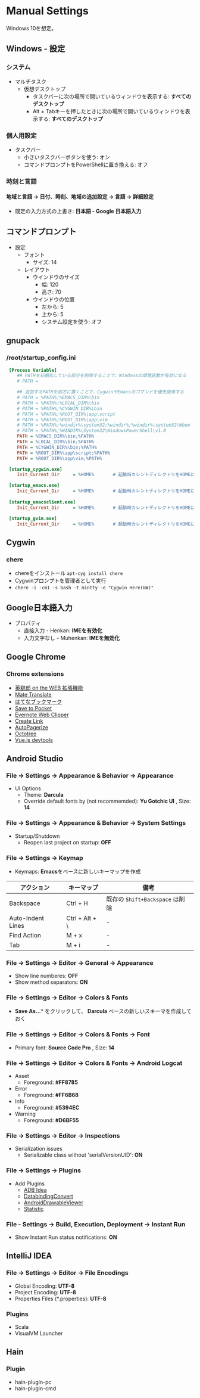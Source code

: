 Manual Settings
===============

Windows 10を想定。


Windows - 設定
--------------

### システム

* マルチタスク
    * 仮想デスクトップ
        * タスクバーに次の場所で開いているウィンドウを表示する: **すべてのデスクトップ**
        * Alt + Tabキーを押したときに次の場所で開いているウィンドウを表示する: **すべてのデスクトップ**

### 個人用設定

* タスクバー
    * 小さいタスクバーボタンを使う: オン
    * コマンドプロンプトをPowerShellに置き換える: オフ

### 時刻と言語

#### 地域と言語 -> 日付、時刻、地域の追加設定 -> 言語 -> 詳細設定

* 既定の入力方式の上書き: **日本語 - Google 日本語入力**


コマンドプロンプト
------------------

* 設定
    * フォント
        * サイズ: 14
    * レイアウト
        * ウインドウのサイズ
            * 幅: 120
            * 高さ: 70
        * ウインドウの位置
            * 左から: 5
            * 上から: 5
            * システム設定を使う: オフ


gnupack
-------

### /root/startup_config.ini

```ini
 [Process Variable]
    ## PATHを初期化している部分を削除することで、Windowsの環境変数が有効になる
    # PATH =

    ## 追加するPATHを前方に置くことで、CygwinやEmacsのコマンドを優先使用する
    # PATH = %PATH%;%EMACS_DIR%\bin
    # PATH = %PATH%;%LOCAL_DIR%\bin
    # PATH = %PATH%;%CYGWIN_DIR%\bin
    # PATH = %PATH%;%ROOT_DIR%\app\script
    # PATH = %PATH%;%ROOT_DIR%\app\vim
    # PATH = %PATH%;%windir%\system32;%windir%;%windir%\system32\Wbem
    # PATH = %PATH%;%WINDIR%\System32\WindowsPowerShell\v1.0
    PATH = %EMACS_DIR%\bin;%PATH%
    PATH = %LOCAL_DIR%\bin;%PATH%
    PATH = %CYGWIN_DIR%\bin;%PATH%
    PATH = %ROOT_DIR%\app\script;%PATH%
    PATH = %ROOT_DIR%\app\vim;%PATH%

 [startup_cygwin.exe]
    Init_Current_Dir     = %HOME%       # 起動時カレントディレクトリをHOMEにする

 [startup_emacs.exe]
    Init_Current_Dir     = %HOME%       # 起動時カレントディレクトリをHOMEにする
    
 [startup_emacsclient.exe]
    Init_Current_Dir     = %HOME%       # 起動時カレントディレクトリをHOMEにする

 [startup_gvim.exe]
    Init_Current_Dir     = %HOME%       # 起動時カレントディレクトリをHOMEにする
```


Cygwin
------

### chere

* chereをインストール `apt-cyg install chere`
* Cygwinプロンプトを管理者として実行
* `chere -i -cm1 -s bash -t mintty -e "Cygwin Here(&W)"`


Google日本語入力
----------------

* プロパティ
    * 直接入力 - Henkan: **IMEを有効化**
    * 入力文字なし - Muhenkan: **IMEを無効化**


Google Chrome
-------------

### Chrome extensions

* [英辞郎 on the WEB 拡張機能](https://chrome.google.com/webstore/detail/%E8%8B%B1%E8%BE%9E%E9%83%8E-on-the-web-%E6%8B%A1%E5%BC%B5%E6%A9%9F%E8%83%BD/oonalfdoahlmjaoloddjenihohbfodme)
* [Mate Translate](https://chrome.google.com/webstore/detail/mate-translate-%E2%80%93-translat/ihmgiclibbndffejedjimfjmfoabpcke)
* [はてなブックマーク](https://chrome.google.com/webstore/detail/%E3%81%AF%E3%81%A6%E3%81%AA%E3%83%96%E3%83%83%E3%82%AF%E3%83%9E%E3%83%BC%E3%82%AF/dnlfpnhinnjdgmjfpccajboogcjocdla)
* [Save to Pocket](https://chrome.google.com/webstore/detail/save-to-pocket/niloccemoadcdkdjlinkgdfekeahmflj)
* [Evernote Web Clipper](https://chrome.google.com/webstore/detail/evernote-web-clipper/pioclpoplcdbaefihamjohnefbikjilc)
* [Create Link](https://chrome.google.com/webstore/detail/create-link/gcmghdmnkfdbncmnmlkkglmnnhagajbm)
* [AutoPagerize](https://chrome.google.com/webstore/detail/autopagerize/igiofjhpmpihnifddepnpngfjhkfenbp)
* [Octotree](https://chrome.google.com/webstore/detail/octotree/bkhaagjahfmjljalopjnoealnfndnagc)
* [Vue.js devtools](https://chrome.google.com/webstore/detail/vuejs-devtools/nhdogjmejiglipccpnnnanhbledajbpd)


Android Studio
--------------

### File -> Settings -> Appearance & Behavior -> Appearance

* UI Options
    * Theme: **Darcula**
    * Override default fonts by (not recommemded): **Yu Gotchic UI** , Size: **14**


### File -> Settings -> Appearance & Behavior -> System Settings

* Startup/Shutdown
    * Reopen last project on startup: **OFF**


### File -> Settings -> Keymap

* Keymaps: **Emacs**をベースに新しいキーマップを作成

| アクション | キーマップ | 備考 |
|------------|------------|------|
| Backspace | Ctrl + H | 既存の `Shift+Backspace` は削除 |
| Auto-Indent Lines | Ctrl + Alt + \\ | - |
| Find Action | M + x | - |
| Tab | M + i | - |


### File -> Settings -> Editor -> General -> Appearance

* Show line numberes: **OFF**
* Show method separators: **ON**


### File -> Settings -> Editor -> Colors & Fonts

* **Save As...*** をクリックして、 **Darcula** ベースの新しいスキーマを作成しておく


### File -> Settings -> Editor -> Colors & Fonts -> Font

* Primary font: **Source Code Pro** , Size: **14**


### File -> Settings -> Editor -> Colors & Fonts -> Android Logcat

* Asset
    * Foreground: **#FF8785**
* Error
    * Foreground: **#FF6B68**
* Info
    * Foreground: **#5394EC**
* Warning
    * Foreground: **#D6BF55**


### File -> Settings -> Editor -> Inspections

* Serialization issues
    * Serializable class without 'serialVersionUID': **ON**


### File -> Settings -> Plugins

* Add Plugins
    * [ADB Idea](https://github.com/pbreault/adb-idea)
    * [DatabindingConvert](https://github.com/LiushuiXiaoxia/DatabindingConvert)
    * [AndroidDrawableViewer](https://github.com/androhi/AndroidDrawableViewer)
    * [Statistic](https://plugins.jetbrains.com/plugin/4509-statistic)


### File - Settings -> Build, Execution, Deployment -> Instant Run

* Show Instant Run status notifications: **ON**


IntelliJ IDEA
--------------

### File -> Settings -> Editor -> File Encodings

* Global Encoding: **UTF-8**
* Project Encoding: **UTF-8**
* Properties Files (*.properties): **UTF-8**


### Plugins

* Scala
* VisualVM Launcher


Hain
----

### Plugin

* hain-plugin-pc
* hain-plugin-cmd
